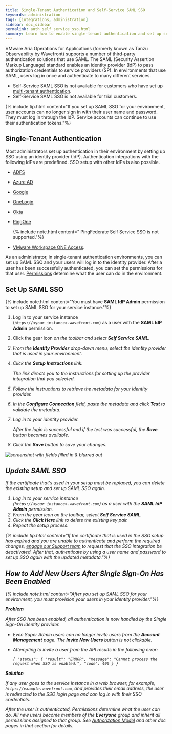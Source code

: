 ```yaml
---
title: Single-Tenant Authentication and Self-Service SAML SSO
keywords: administration
tags: [integrations, administration]
sidebar: doc_sidebar
permalink: auth_self_service_sso.html
summary: Learn how to enable single-tenant authentication and set up self-service SSO.
---
```


VMware Aria Operations for Applications (formerly known as Tanzu Observability by Wavefront) supports a number of third-party authentication solutions that use SAML. The SAML (Security Assertion Markup Language) standard enables an identity provider (IdP) to pass authorization credentials to service providers (SP). In environments that use SAML, users log in once and authenticate to many different services.

* Self-Service SAML SSO is not available for customers who have set up [multi-tenant authentication](authentication.html#multi-tenant-authentication).
* Self-Service SAML SSO is not available for trial customers.

{% include tip.html content="If you set up SAML SSO for your environment, user accounts can no longer sign in with their user name and password. They must log in through the IdP. Service accounts can continue to use their authentication tokens."%}


## Single-Tenant Authentication

Most administrators set up authentication in their environment by setting up SSO using an identity provider (IdP). Authentication integrations with the following IdPs are predefined. SSO setup with other IdPs is also possible.

* [ADFS](adfs.html)
* [Azure AD](azure_ad.html)
* [Google](google.html)
* [OneLogin](onelogin.html)
* [Okta](okta.html)
* [PingOne](pingone.html)

  {% include note.html content=" PingFederate Self Service SSO is not supported."%} 
* [VMware Workspace ONE Access](workspace-one.html).
 

As an administrator, in single-tenant authentication environments, you can set up SAML SSO and your users will log in to the identity provider. After a user has been successfully authenticated, you can set the permissions for that user. [Permissions](permissions_overview.html) determine what the user can do in the environment.


## Set Up SAML SSO

{% include note.html content="You must have **SAML IdP Admin** permission to set up SAML SSO for your service instance."%}

1. Log in to your service instance (`https://<your_instance>.wavefront.com`) as a user with the **SAML IdP Admin** permission.
2. Click the gear icon <i class="fa fa-cog"/> on the toolbar and select **Self Service SAML**.
3. From the **Identity Provider** drop-down menu, select the identity provider that is used in your environment.
4. Click the **Setup Instructions** link.

   The link directs you to the instructions for setting up the provider integration that you selected.

5. Follow the instructions to retrieve the metadata for your identity provider.
6. In the **Configure Connection** field, paste the metadata and click **Test** to validate the metadata.
7. Log in to your identity provider.

   After the login is successful and if the test was successful, the **Save** button becomes available.

8. Click the **Save** button to save your changes.

![screenshot with fields filled in & blurred out](images/self_service_sso.png)


## Update SAML SSO

If the certificate that's used in your setup must be replaced, you can delete the existing setup and set up SAML SSO again.

1. Log in to your service instance (`https://<your_instance>.wavefront.com`) as a user with the **SAML IdP Admin** permission.
2. From the gear icon <i class="fa fa-cog"/> on the toolbar, select **Self Service SAML**.
3. Click the **Click Here** link to delete the existing key pair.
4. Repeat the setup process.

{% include tip.html content="If the certificate that is used in the SSO setup has expired and you are unable to authenticate and perform the required changes, [engage our Support team](wavefront_support_feedback.html#support) to request that the SSO integration be deactivated. After that, authenticate by using a user name and password to set up SSO again with the updated metadata."%}

<!---
## FedRAMP Certification of Different Providers

The different SAML providers have the following FedRAMP certification:

* ADFS – FedRAMP High.
* G-Suite – FedRAMP Moderate.
* Okta – FedRAMP Moderate.
* WorkSpaceOne - FedRAMP Moderate.
* OneLogin – No FedRAMP compliance.

--->

## How to Add New Users After Single Sign-On Has Been Enabled

{% include note.html content="After you set up SAML SSO for your environment, you must provision your users in your identity provider."%}

**Problem**

After SSO has been enabled, all authentication is now handled by the Single Sign-On identity provider.
* Even Super Admin users can no longer invite users from the **Account Management** page. The **Invite New Users** button is not clickable.
* Attempting to invite a user from the API results in the following error:

  ```
  { "status": { "result": "ERROR", "message": "Cannot process the request when SSO is enabled.", "code": 400 } }
  ```

**Solution**

If any user goes to the service instance in a web browser, for example, `https://example.wavefront.com`, and provides their email address, the user is redirected to the SSO login page and can log in with their SSO credentials.

After the user is authenticated, Permissions determine what the user can do. All new users become members of the **Everyone** group and inherit all permissions assigned to that group. See [Authorization Model](authorization.html) and other doc pages in that section for details.
